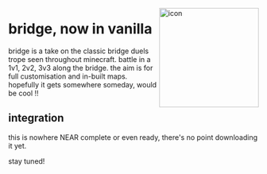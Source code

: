 <img
    align="right" alt="icon" width="200px"
    src="https://github.com/katelyynn/bridge/assets/46572320/611b8210-7d38-4e64-be0d-fabdd05bec77"
/>

# bridge, now in vanilla

bridge is a take on the classic bridge duels trope seen throughout minecraft. battle in a 1v1, 2v2, 3v3
along the bridge. the aim is for full customisation and in-built maps. hopefully it gets somewhere
someday, would be cool !!

## integration

this is nowhere NEAR complete or even ready, there's no point downloading it yet.

stay tuned!
